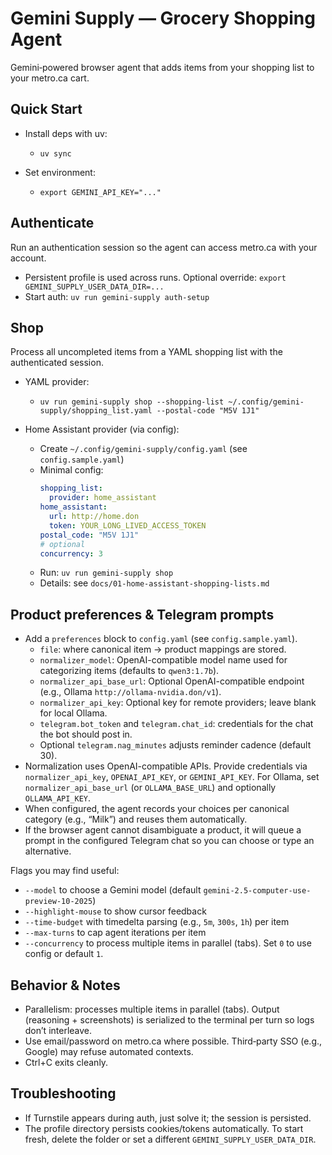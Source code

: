 Gemini Supply — Grocery Shopping Agent
======================================

Gemini‑powered browser agent that adds items from your shopping list to your metro.ca cart.

Quick Start
-----------

- Install deps with uv:
  - `uv sync`

- Set environment:
  - `export GEMINI_API_KEY="..."`

Authenticate
------------

Run an authentication session so the agent can access metro.ca with your account.

- Persistent profile is used across runs. Optional override: `export GEMINI_SUPPLY_USER_DATA_DIR=...`
- Start auth: `uv run gemini-supply auth-setup`

Shop
----

Process all uncompleted items from a YAML shopping list with the authenticated session.

- YAML provider:
  - `uv run gemini-supply shop --shopping-list ~/.config/gemini-supply/shopping_list.yaml --postal-code "M5V 1J1"`

- Home Assistant provider (via config):
  - Create `~/.config/gemini-supply/config.yaml` (see `config.sample.yaml`)
  - Minimal config:
    ```yaml
    shopping_list:
      provider: home_assistant
    home_assistant:
      url: http://home.don
      token: YOUR_LONG_LIVED_ACCESS_TOKEN
    postal_code: "M5V 1J1"
    # optional
    concurrency: 3
    ```
  - Run: `uv run gemini-supply shop`
  - Details: see `docs/01-home-assistant-shopping-lists.md`

Product preferences & Telegram prompts
--------------------------------------

- Add a `preferences` block to `config.yaml` (see `config.sample.yaml`).
  - `file`: where canonical item → product mappings are stored.
  - `normalizer_model`: OpenAI-compatible model name used for categorizing items (defaults to `qwen3:1.7b`).
  - `normalizer_api_base_url`: Optional OpenAI-compatible endpoint (e.g., Ollama `http://ollama-nvidia.don/v1`).
  - `normalizer_api_key`: Optional key for remote providers; leave blank for local Ollama.
  - `telegram.bot_token` and `telegram.chat_id`: credentials for the chat the bot should post in.
  - Optional `telegram.nag_minutes` adjusts reminder cadence (default 30).
- Normalization uses OpenAI-compatible APIs. Provide credentials via `normalizer_api_key`, `OPENAI_API_KEY`, or `GEMINI_API_KEY`. For Ollama, set `normalizer_api_base_url` (or `OLLAMA_BASE_URL`) and optionally `OLLAMA_API_KEY`.
- When configured, the agent records your choices per canonical category (e.g., “Milk”) and reuses them automatically.
- If the browser agent cannot disambiguate a product, it will queue a prompt in the configured Telegram chat so you can choose or type an alternative.

Flags you may find useful:
- `--model` to choose a Gemini model (default `gemini-2.5-computer-use-preview-10-2025`)
- `--highlight-mouse` to show cursor feedback
- `--time-budget` with timedelta parsing (e.g., `5m`, `300s`, `1h`) per item
- `--max-turns` to cap agent iterations per item
 - `--concurrency` to process multiple items in parallel (tabs). Set `0` to use config or default `1`.

Behavior & Notes
----------------

- Parallelism: processes multiple items in parallel (tabs). Output (reasoning + screenshots) is serialized to the terminal per turn so logs don’t interleave.
- Use email/password on metro.ca where possible. Third‑party SSO (e.g., Google) may refuse automated contexts.
- Ctrl+C exits cleanly.

Troubleshooting
---------------

- If Turnstile appears during auth, just solve it; the session is persisted.
- The profile directory persists cookies/tokens automatically. To start fresh, delete the folder or set a different `GEMINI_SUPPLY_USER_DATA_DIR`.
